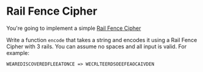 # Rail Fence Cipher

You're going to implement a simple [Rail Fence Cipher](http://en.wikipedia.org/wiki/Rail_fence)

Write a function `encode` that takes a string and encodes it using a Rail Fence Cipher with 3 rails. You can assume no spaces and all input is valid. For example:

```
WEAREDISCOVEREDFLEEATONCE => WECRLTEERDSOEEFEAOCAIVDEN
```
